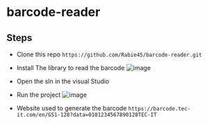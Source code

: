 # barcode-reader
## Steps
 - Clone this repo 
```https://github.com/Rabie45/barcode-reader.git```

 - Install The library to read the barcode 
![image](https://github.com/user-attachments/assets/d557e1b2-14d0-439e-9bca-03ce28f43645)

 - Open the sln in the visual Studio

 - Run the project 
![image](https://github.com/user-attachments/assets/9d3a33e9-9a09-4a06-9aa0-499608087013)

 - Website used to generate the barcode 
```https://barcode.tec-it.com/en/GS1-128?data=0101234567890128TEC-IT```
